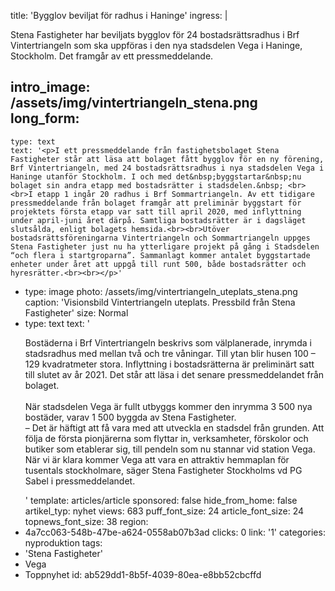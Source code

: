 title: 'Bygglov beviljat för radhus i Haninge'
ingress: |
  <p>Stena Fastigheter har beviljats bygglov för 24 bostadsrättsradhus i Brf Vintertriangeln som ska uppföras i den nya stadsdelen Vega i Haninge, Stockholm. Det framgår av ett pressmeddelande.
  </p>
  
intro_image: /assets/img/vintertriangeln_stena.png
long_form:
  -
    type: text
    text: '<p>I ett pressmeddelande från fastighetsbolaget Stena Fastigheter står att läsa att bolaget fått bygglov för en ny förening, Brf Vintertriangeln, med 24 bostadsrättsradhus i nya stadsdelen Vega i Haninge utanför Stockholm. I och med det&nbsp;byggstartar&nbsp;nu bolaget sin andra etapp med bostadsrätter i stadsdelen.&nbsp; <br><br>I etapp 1 ingår 20 radhus i Brf Sommartriangeln. Av ett tidigare pressmeddelande från bolaget framgår att preliminär byggstart för projektets första etapp var satt till april 2020, med inflyttning under april-juni året därpå. Samtliga bostadsrätter är i dagsläget slutsålda, enligt bolagets hemsida.<br><br>Utöver bostadsrättsföreningarna Vintertriangeln och Sommartriangeln uppges Stena Fastigheter just nu ha ytterligare projekt på gång i Stadsdelen “och flera i startgroparna”. Sammanlagt kommer antalet byggstartade enheter under året att uppgå till runt 500, både bostadsrätter och hyresrätter.<br><br></p>'
  -
    type: image
    photo: /assets/img/vintertriangeln_uteplats_stena.png
    caption: 'Visionsbild Vintertriangeln uteplats. Pressbild från Stena Fastigheter'
    size: Normal
  -
    type: text
    text: '<p>Bostäderna i Brf Vintertriangeln beskrivs som välplanerade, inrymda i stadsradhus med mellan två och tre våningar. Till ytan blir husen 100 – 129 kvadratmeter stora. Inflyttning i bostadsrätterna är preliminärt satt till slutet av år 2021. Det står att läsa i det senare pressmeddelandet från bolaget. <br><br>När stadsdelen Vega är fullt utbyggs kommer den inrymma 3 500 nya bostäder, varav 1 500 byggda av Stena Fastigheter.&nbsp; &nbsp;<br>– Det är häftigt att få vara med att utveckla en stadsdel från grunden. Att följa de första pionjärerna som flyttar in, verksamheter, förskolor och butiker som etablerar sig, till pendeln som nu stannar vid station Vega. När vi är klara kommer Vega att vara en attraktiv hemmaplan för tusentals stockholmare, säger Stena Fastigheter Stockholms vd PG Sabel i pressmeddelandet.&nbsp;</p>'
template: articles/article
sponsored: false
hide_from_home: false
artikel_typ: nyhet
views: 683
puff_font_size: 24
article_font_size: 24
topnews_font_size: 38
region:
  - 4a7cc063-548b-47be-a624-0558ab07b3ad
clicks: 0
link: '1'
categories: nyproduktion
tags:
  - 'Stena Fastigheter'
  - Vega
  - Toppnyhet
id: ab529dd1-8b5f-4039-80ea-e8bb52cbcffd
